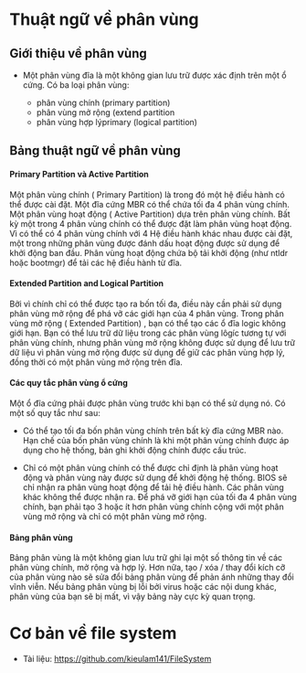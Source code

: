 # Thuật ngữ về phân vùng ## Giới thiệu về phân vùng - Một phân vùng đĩa là một không gian lưu trữ được xác định trên một ổ cứng. Có ba loại phân vùng: 	+ phân vùng chính (primary partition)	+ phân vùng mở rộng (extend partition	+ phân vùng hợp lýprimary (logical partition)## Bảng thuật ngữ về phân vùng #### Primary Partition và Active PartitionMột phân vùng chính (  Primary Partition) là trong đó một hệ điều hành có thể được cài đặt. Một đĩa cứng MBR có thể chứa tối đa 4 phân vùng chính. Một phân vùng hoạt động ( Active Partition) dựa trên phân vùng chính. Bất kỳ một trong 4 phân vùng chính có thể được đặt làm phân vùng hoạt động. Vì có thể có 4 phân vùng chính với 4 Hệ điều hành khác nhau được cài đặt, một trong những phân vùng được đánh dấu hoạt động được sử dụng để khởi động ban đầu. Phân vùng hoạt động chứa bộ tải khởi động (như ntldr hoặc bootmgr) để tải các hệ điều hành từ đĩa.#### Extended Partition and Logical PartitionBởi vì chính chỉ có thể được tạo ra bốn tối đa, điều này cần phải sử dụng phân vùng mở rộng để phá vỡ các giới hạn của 4 phân vùng. Trong phân vùng mở rộng ( Extended Partition) , bạn có thể tạo các ổ đĩa logic không giới hạn. Bạn có thể lưu trữ dữ liệu trong các phân vùng lôgíc tương tự với phân vùng chính, nhưng phân vùng mở rộng không được sử dụng để lưu trữ dữ liệu vì phân vùng mở rộng được sử dụng để giữ các phân vùng hợp lý, đồng thời có một phân vùng mở rộng trên đĩa.#### Các quy tắc phân vùng ổ cứngMột ổ đĩa cứng phải được phân vùng trước khi bạn có thể sử dụng nó. Có một số quy tắc như sau: - Có thể tạo tối đa bốn phân vùng chính trên bất kỳ đĩa cứng MBR nào. Hạn chế của bốn phân vùng chính là khi một phân vùng chính được áp dụng cho hệ thống, bản ghi khởi động chính được cấu trúc.  - Chỉ có một phân vùng chính có thể được chỉ định là phân vùng hoạt động và phân vùng này được sử dụng để khởi động hệ thống.BIOS sẽ chỉ nhận ra phân vùng hoạt động để tải hệ điều hành. Các phân vùng khác không thể được nhận ra.Để phá vỡ giới hạn của tối đa 4 phân vùng chính, bạn phải tạo 3 hoặc ít hơn phân vùng chính cộng với một phân vùng mở rộng và chỉ có một phân vùng mở rộng.#### Bảng phân vùng Bảng phân vùng là một không gian lưu trữ ghi lại một số thông tin về các phân vùng chính, mở rộng và hợp lý. Hơn nữa, tạo / xóa / thay đổi kích cỡ của phân vùng nào sẽ sửa đổi bảng phân vùng để phản ánh những thay đổi vĩnh viễn. Nếu bảng phân vùng bị lỗi bởi virus hoặc các nội dung khác, phân vùng của bạn sẽ bị mất, vì vậy bảng này cực kỳ quan trọng.# Cơ bản về file system - Tài liệu: https://github.com/kieulam141/FileSystem